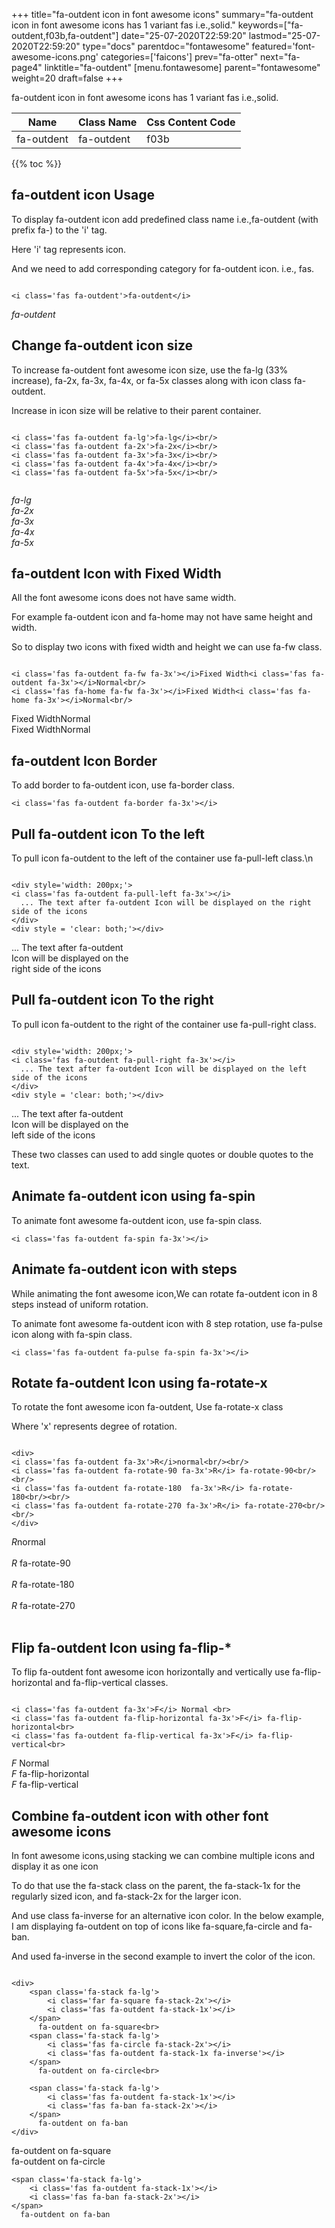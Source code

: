 +++
title="fa-outdent icon in font awesome icons"
summary="fa-outdent icon in font awesome icons has 1 variant fas i.e.,solid."
keywords=["fa-outdent,f03b,fa-outdent"]
date="25-07-2020T22:59:20"
lastmod="25-07-2020T22:59:20"
type="docs"
parentdoc="fontawesome"
featured='font-awesome-icons.png'
categories=['faicons']
prev="fa-otter"
next="fa-page4"
linktitle="fa-outdent"
[menu.fontawesome]
parent="fontawesome"
weight=20
draft=false
+++


fa-outdent icon in font awesome icons has 1 variant fas i.e.,solid.

<div class='table-responsive'><table class='table'><thead><tr><th>Name</th><th>Class Name</th><th>Css Content Code</th></tr></thead><tbody><tr><td>fa-outdent</td><td>fa-outdent</td><td>f03b</td></tr></tbody></table></div>


{{% toc %}}


## fa-outdent icon Usage

To display fa-outdent icon add predefined class name i.e.,fa-outdent (with prefix fa-) to the 'i' tag.

Here 'i' tag represents icon.

And we need to add corresponding category for fa-outdent icon. i.e., fas.


```

<i class='fas fa-outdent'>fa-outdent</i>
```

<i class='fas fa-outdent'>fa-outdent</i>




## Change fa-outdent icon size
To increase fa-outdent font awesome icon size, use the fa-lg (33% increase), fa-2x, fa-3x, fa-4x, or fa-5x classes along with icon class fa-outdent.

Increase in icon size will be relative to their parent container. 

```

<i class='fas fa-outdent fa-lg'>fa-lg</i><br/>
<i class='fas fa-outdent fa-2x'>fa-2x</i><br/>
<i class='fas fa-outdent fa-3x'>fa-3x</i><br/>
<i class='fas fa-outdent fa-4x'>fa-4x</i><br/>
<i class='fas fa-outdent fa-5x'>fa-5x</i><br/>
            
```

<i class='fas fa-outdent fa-lg'>fa-lg</i><br/>
<i class='fas fa-outdent fa-2x'>fa-2x</i><br/>
<i class='fas fa-outdent fa-3x'>fa-3x</i><br/>
<i class='fas fa-outdent fa-4x'>fa-4x</i><br/>
<i class='fas fa-outdent fa-5x'>fa-5x</i><br/>
            



## fa-outdent Icon with Fixed Width 

All the font awesome icons does not have same width.

For example fa-outdent icon and fa-home may not have same height and width.

So to display two icons with fixed width and height we can use fa-fw class.


```

<i class='fas fa-outdent fa-fw fa-3x'></i>Fixed Width<i class='fas fa-outdent fa-3x'></i>Normal<br/>
<i class='fas fa-home fa-fw fa-3x'></i>Fixed Width<i class='fas fa-home fa-3x'></i>Normal<br/>
```

<i class='fas fa-outdent fa-fw fa-3x'></i>Fixed Width<i class='fas fa-outdent fa-3x'></i>Normal<br/>
<i class='fas fa-home fa-fw fa-3x'></i>Fixed Width<i class='fas fa-home fa-3x'></i>Normal<br/>



## fa-outdent Icon Border 

To add border to fa-outdent icon, use fa-border class.


```
<i class='fas fa-outdent fa-border fa-3x'></i>

```
<i class='fas fa-outdent fa-border fa-3x'></i>





## Pull fa-outdent icon To the left

To pull icon fa-outdent to the left of the container use fa-pull-left class.\n

```

<div style='width: 200px;'>
<i class='fas fa-outdent fa-pull-left fa-3x'></i>
  ... The text after fa-outdent Icon will be displayed on the right side of the icons
</div>
<div style = 'clear: both;'></div>
```

<div style='width: 200px;'>
<i class='fas fa-outdent fa-pull-left fa-3x'></i>
  ... The text after fa-outdent Icon will be displayed on the right side of the icons
</div>
<div style = 'clear: both;'></div>




## Pull fa-outdent icon To the right
To pull icon fa-outdent to the right of the container use fa-pull-right class.

```

<div style='width: 200px;'>
<i class='fas fa-outdent fa-pull-right fa-3x'></i>
  ... The text after fa-outdent Icon will be displayed on the left side of the icons
</div>
<div style = 'clear: both;'></div>
```

<div style='width: 200px;'>
<i class='fas fa-outdent fa-pull-right fa-3x'></i>
  ... The text after fa-outdent Icon will be displayed on the left side of the icons
</div>
<div style = 'clear: both;'></div>

These two classes can used to add single quotes or double quotes to the text.


## Animate fa-outdent icon using fa-spin
To animate font awesome fa-outdent icon, use fa-spin class.

```
<i class='fas fa-outdent fa-spin fa-3x'></i>
```
<i class='fas fa-outdent fa-spin fa-3x'></i>




## Animate fa-outdent icon with steps
While animating the font awesome icon,We can rotate fa-outdent icon in 8 steps instead of uniform rotation.

To animate font awesome fa-outdent icon with 8 step rotation, use fa-pulse icon along with fa-spin class.


```
<i class='fas fa-outdent fa-pulse fa-spin fa-3x'></i>

```
<i class='fas fa-outdent fa-pulse fa-spin fa-3x'></i>





## Rotate fa-outdent Icon using fa-rotate-x
To rotate the font awesome icon fa-outdent, Use fa-rotate-x class

Where 'x' represents degree of rotation.


```

<div>
<i class='fas fa-outdent fa-3x'>R</i>normal<br/><br/>
<i class='fas fa-outdent fa-rotate-90 fa-3x'>R</i> fa-rotate-90<br/><br/> 
<i class='fas fa-outdent fa-rotate-180  fa-3x'>R</i> fa-rotate-180<br/><br/> 
<i class='fas fa-outdent fa-rotate-270 fa-3x'>R</i> fa-rotate-270<br/><br/>
</div>
```

<div>
<i class='fas fa-outdent fa-3x'>R</i>normal<br/><br/>
<i class='fas fa-outdent fa-rotate-90 fa-3x'>R</i> fa-rotate-90<br/><br/> 
<i class='fas fa-outdent fa-rotate-180  fa-3x'>R</i> fa-rotate-180<br/><br/> 
<i class='fas fa-outdent fa-rotate-270 fa-3x'>R</i> fa-rotate-270<br/><br/>
</div>




## Flip fa-outdent Icon using fa-flip-*
To flip fa-outdent font awesome icon horizontally and vertically use fa-flip-horizontal and fa-flip-vertical classes. 

```

<i class='fas fa-outdent fa-3x'>F</i> Normal <br>
<i class='fas fa-outdent fa-flip-horizontal fa-3x'>F</i> fa-flip-horizontal<br>
<i class='fas fa-outdent fa-flip-vertical fa-3x'>F</i> fa-flip-vertical<br>
```

<i class='fas fa-outdent fa-3x'>F</i> Normal <br>
<i class='fas fa-outdent fa-flip-horizontal fa-3x'>F</i> fa-flip-horizontal<br>
<i class='fas fa-outdent fa-flip-vertical fa-3x'>F</i> fa-flip-vertical<br>




## Combine fa-outdent icon with other font awesome icons
In font awesome icons,using stacking we can combine multiple icons and display it as one icon 

To do that use the fa-stack class on the parent, the fa-stack-1x for the regularly sized icon, and fa-stack-2x for the larger icon.

And use class fa-inverse for an alternative icon color. 
In the below example, I am displaying fa-outdent on top of icons like fa-square,fa-circle and fa-ban.

And used fa-inverse in the second example to invert the color of the icon.

```

<div>
    <span class='fa-stack fa-lg'>
        <i class='far fa-square fa-stack-2x'></i>
        <i class='fas fa-outdent fa-stack-1x'></i>
    </span>
      fa-outdent on fa-square<br>
    <span class='fa-stack fa-lg'>
        <i class='fas fa-circle fa-stack-2x'></i>
        <i class='fas fa-outdent fa-stack-1x fa-inverse'></i>
    </span>
      fa-outdent on fa-circle<br>

    <span class='fa-stack fa-lg'>
        <i class='fas fa-outdent fa-stack-1x'></i>
        <i class='fas fa-ban fa-stack-2x'></i>
    </span>
      fa-outdent on fa-ban
</div>
```

<div>
    <span class='fa-stack fa-lg'>
        <i class='far fa-square fa-stack-2x'></i>
        <i class='fas fa-outdent fa-stack-1x'></i>
    </span>
      fa-outdent on fa-square<br>
    <span class='fa-stack fa-lg'>
        <i class='fas fa-circle fa-stack-2x'></i>
        <i class='fas fa-outdent fa-stack-1x fa-inverse'></i>
    </span>
      fa-outdent on fa-circle<br>

    <span class='fa-stack fa-lg'>
        <i class='fas fa-outdent fa-stack-1x'></i>
        <i class='fas fa-ban fa-stack-2x'></i>
    </span>
      fa-outdent on fa-ban
</div>






